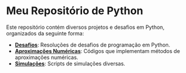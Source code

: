 # Meu Repositório de Python

Este repositório contém diversos projetos e desafios em Python, organizados da seguinte forma:

- **[Desafios](Desafios)**: Resoluções de desafios de programação em Python.
- **[Aproximações Numéricas](aproximacoes_numericas/README.md)**: Códigos que implementam métodos de aproximações numéricas.
- **[Simulações](simulacoes/README.md)**: Scripts de simulações diversas.
